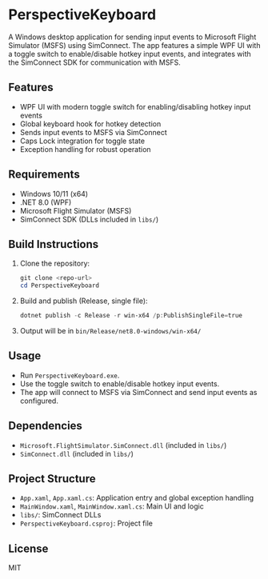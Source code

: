 # PerspectiveKeyboard

A Windows desktop application for sending input events to Microsoft Flight Simulator (MSFS) using SimConnect. The app features a simple WPF UI with a toggle switch to enable/disable hotkey input events, and integrates with the SimConnect SDK for communication with MSFS.

## Features
- WPF UI with modern toggle switch for enabling/disabling hotkey input events
- Global keyboard hook for hotkey detection
- Sends input events to MSFS via SimConnect
- Caps Lock integration for toggle state
- Exception handling for robust operation

## Requirements
- Windows 10/11 (x64)
- .NET 8.0 (WPF)
- Microsoft Flight Simulator (MSFS)
- SimConnect SDK (DLLs included in `libs/`)

## Build Instructions
1. Clone the repository:
   ```powershell
   git clone <repo-url>
   cd PerspectiveKeyboard
   ```
2. Build and publish (Release, single file):
   ```powershell
   dotnet publish -c Release -r win-x64 /p:PublishSingleFile=true
   ```
3. Output will be in `bin/Release/net8.0-windows/win-x64/`

## Usage
- Run `PerspectiveKeyboard.exe`.
- Use the toggle switch to enable/disable hotkey input events.
- The app will connect to MSFS via SimConnect and send input events as configured.

## Dependencies
- `Microsoft.FlightSimulator.SimConnect.dll` (included in `libs/`)
- `SimConnect.dll` (included in `libs/`)

## Project Structure
- `App.xaml`, `App.xaml.cs`: Application entry and global exception handling
- `MainWindow.xaml`, `MainWindow.xaml.cs`: Main UI and logic
- `libs/`: SimConnect DLLs
- `PerspectiveKeyboard.csproj`: Project file

## License
MIT
